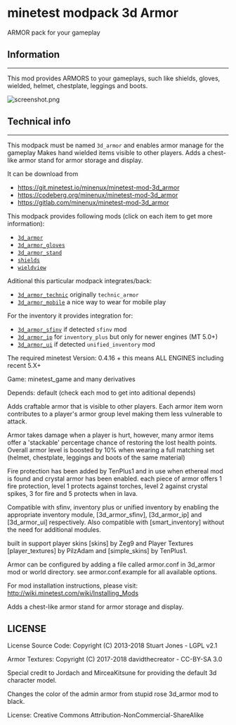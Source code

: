 minetest modpack 3d Armor
===========================

ARMOR pack for your gameplay

## Information
--------------

This mod provides ARMORS to your gameplays, such like shields, gloves, wielded, 
helmet, chestplate, leggings and boots.

![screenshot.png](screenshot.png)

## Technical info
-----------------

This modpack must be named `3d_armor` and enables armor manage for the gameplay
Makes hand wielded items visible to other players.
Adds a chest-like armor stand for armor storage and display.

It can be download from 

* https://git.minetest.io/minenux/minetest-mod-3d_armor
* https://codeberg.org/minenux/minetest-mod-3d_armor
* https://gitlab.com/minenux/minetest-mod-3d_armor

This modpack provides following mods (click on each item to get more information):

* [`3d_armor`](3d_armors/README.md)
* [`3d_armor_gloves`](3d_armor_gloves/README.md)
* [`3d_armor_stand`](3d_armor_stand/README.md)
* [`shields`](shields/README.md)
* [`wieldview`](wieldview/README.md)

Aditional this particular modpack integrates/back:

* [`3d_armor_technic`](3d_armor_technic/README.md) originally `technic_armor`
* [`3d_armor_mobile`](3d_armor_mobile/README.md) a nice way to wear for mobile play

For the inventory it provides integration for:

* [`3d_armor_sfinv`](3d_armor_sfinv/README.md) if detected `sfinv` mod
* [`3d_armor_ip`](3d_armor_ip/README.md) for `inventory_plus` but only for newer engines (MT 5.0+)
* [`3d_armor_ui`](3d_armor_ui/README.md) if detected `unified_inventory` mod

The required minetest Version: 0.4.16 + this means ALL ENGINES including recent 5.X+

Game: minetest_game and many derivatives

Depends: default (check each mod to get into aditional depends)

Adds craftable armor that is visible to other players. Each armor item worn contributes to
a player's armor group level making them less vulnerable to attack.

Armor takes damage when a player is hurt, however, many armor items offer a 'stackable'
percentage chance of restoring the lost health points. Overall armor level is boosted by 10%
when wearing a full matching set (helmet, chestplate, leggings and boots of the same material)

Fire protection has been added by TenPlus1 and in use when ethereal mod is found and crystal
armor has been enabled.  each piece of armor offers 1 fire protection, level 1 protects
against torches, level 2 against crystal spikes, 3 for fire and 5 protects when in lava.

Compatible with sfinv, inventory plus or unified inventory by enabling the appropriate
inventory module, [3d_armor_sfinv], [3d_armor_ip] and [3d_armor_ui] respectively.
Also compatible with [smart_inventory] without the need for additional modules.

built in support player skins [skins] by Zeg9 and Player Textures [player_textures] by PilzAdam
and [simple_skins] by TenPlus1.

Armor can be configured by adding a file called armor.conf in 3d_armor mod or world directory.
see armor.conf.example for all available options.

For mod installation instructions, please visit: http://wiki.minetest.com/wiki/Installing_Mods

Adds a chest-like armor stand for armor storage and display.

## LICENSE

License Source Code: Copyright (C) 2013-2018 Stuart Jones - LGPL v2.1

Armor Textures: Copyright (C) 2017-2018 davidthecreator - CC-BY-SA 3.0

Special credit to Jordach and MirceaKitsune for providing the default 3d character model.

Changes the color of the admin armor from stupid rose 3d_armor mod to black.

License: Creative Commons Attribution-NonCommercial-ShareAlike

